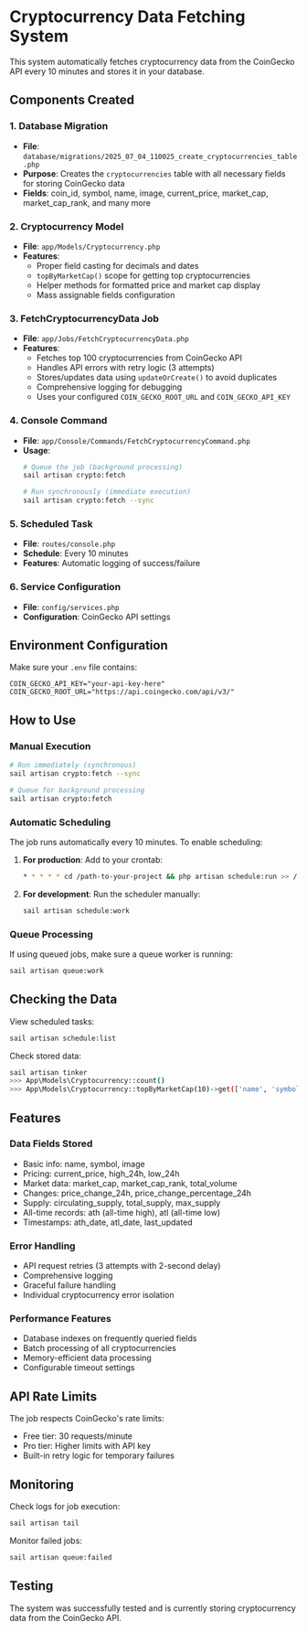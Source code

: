 # Cryptocurrency Data Fetching System

This system automatically fetches cryptocurrency data from the CoinGecko API every 10 minutes and stores it in your database.

## Components Created

### 1. Database Migration
- **File**: `database/migrations/2025_07_04_110025_create_cryptocurrencies_table.php`
- **Purpose**: Creates the `cryptocurrencies` table with all necessary fields for storing CoinGecko data
- **Fields**: coin_id, symbol, name, image, current_price, market_cap, market_cap_rank, and many more

### 2. Cryptocurrency Model
- **File**: `app/Models/Cryptocurrency.php`
- **Features**:
  - Proper field casting for decimals and dates
  - `topByMarketCap()` scope for getting top cryptocurrencies
  - Helper methods for formatted price and market cap display
  - Mass assignable fields configuration

### 3. FetchCryptocurrencyData Job
- **File**: `app/Jobs/FetchCryptocurrencyData.php`
- **Features**:
  - Fetches top 100 cryptocurrencies from CoinGecko API
  - Handles API errors with retry logic (3 attempts)
  - Stores/updates data using `updateOrCreate()` to avoid duplicates
  - Comprehensive logging for debugging
  - Uses your configured `COIN_GECKO_ROOT_URL` and `COIN_GECKO_API_KEY`

### 4. Console Command
- **File**: `app/Console/Commands/FetchCryptocurrencyCommand.php`
- **Usage**:
  ```bash
  # Queue the job (background processing)
  sail artisan crypto:fetch
  
  # Run synchronously (immediate execution)
  sail artisan crypto:fetch --sync
  ```

### 5. Scheduled Task
- **File**: `routes/console.php`
- **Schedule**: Every 10 minutes
- **Features**: Automatic logging of success/failure

### 6. Service Configuration
- **File**: `config/services.php`
- **Configuration**: CoinGecko API settings

## Environment Configuration

Make sure your `.env` file contains:
```env
COIN_GECKO_API_KEY="your-api-key-here"
COIN_GECKO_ROOT_URL="https://api.coingecko.com/api/v3/"
```

## How to Use

### Manual Execution
```bash
# Run immediately (synchronous)
sail artisan crypto:fetch --sync

# Queue for background processing
sail artisan crypto:fetch
```

### Automatic Scheduling
The job runs automatically every 10 minutes. To enable scheduling:

1. **For production**: Add to your crontab:
   ```bash
   * * * * * cd /path-to-your-project && php artisan schedule:run >> /dev/null 2>&1
   ```

2. **For development**: Run the scheduler manually:
   ```bash
   sail artisan schedule:work
   ```

### Queue Processing
If using queued jobs, make sure a queue worker is running:
```bash
sail artisan queue:work
```

## Checking the Data

View scheduled tasks:
```bash
sail artisan schedule:list
```

Check stored data:
```bash
sail artisan tinker
>>> App\Models\Cryptocurrency::count()
>>> App\Models\Cryptocurrency::topByMarketCap(10)->get(['name', 'symbol', 'current_price'])
```

## Features

### Data Fields Stored
- Basic info: name, symbol, image
- Pricing: current_price, high_24h, low_24h
- Market data: market_cap, market_cap_rank, total_volume
- Changes: price_change_24h, price_change_percentage_24h
- Supply: circulating_supply, total_supply, max_supply
- All-time records: ath (all-time high), atl (all-time low)
- Timestamps: ath_date, atl_date, last_updated

### Error Handling
- API request retries (3 attempts with 2-second delay)
- Comprehensive logging
- Graceful failure handling
- Individual cryptocurrency error isolation

### Performance Features
- Database indexes on frequently queried fields
- Batch processing of all cryptocurrencies
- Memory-efficient data processing
- Configurable timeout settings

## API Rate Limits

The job respects CoinGecko's rate limits:
- Free tier: 30 requests/minute
- Pro tier: Higher limits with API key
- Built-in retry logic for temporary failures

## Monitoring

Check logs for job execution:
```bash
sail artisan tail
```

Monitor failed jobs:
```bash
sail artisan queue:failed
```

## Testing

The system was successfully tested and is currently storing cryptocurrency data from the CoinGecko API.

